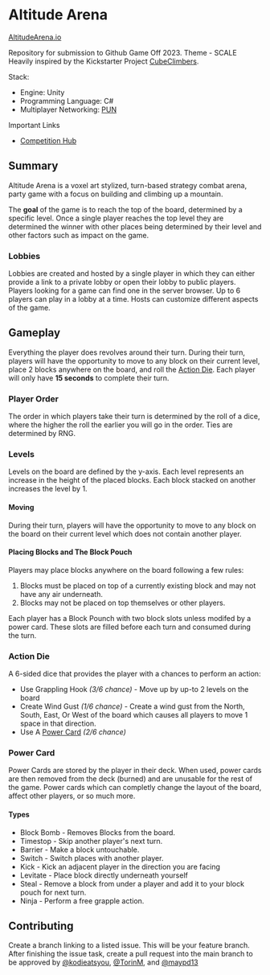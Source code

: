 # Altitude Arena

[AltitudeArena.io](https://altitudearena.io)

Repository for submission to Github Game Off 2023. Theme - SCALE
Heavily inspired by the Kickstarter Project [CubeClimbers](https://www.kickstarter.com/projects/magnetcubes/magnetcubes-cubeclimbers-board-game-motorized-liftpack).

Stack:
* Engine: Unity
* Programming Language: C#
* Multiplayer Networking: [PUN](https://www.photonengine.com/PUN)

Important Links
* [Competition Hub](https://itch.io/jam/game-off-2023)

## Summary
Altitude Arena is a voxel art stylized, turn-based strategy combat arena, party game with a focus on building and climbing up a mountain. 

The __goal__ of the game is to reach the top of the board, determined by a specific level. Once a single player reaches the top level they are determined the winner with other places being determined by their level and other factors such as impact on the game.

### Lobbies
Lobbies are created and hosted by a single player in which they can either provide a link to a private lobby or open their lobby to public players. Players looking for a game can find one in the server browser.
Up to 6 players can play in a lobby at a time.
Hosts can customize different aspects of the game.

## Gameplay
Everything the player does revolves around their turn.
During their turn, players will have the opportunity to move to any block on their current level, place 2 blocks anywhere on the board, and roll the [Action Die](). Each player will only have __15 seconds__ to complete their turn.

### Player Order
The order in which players take their turn is determined by the roll of a dice, where the higher the roll the earlier you will go in the order. Ties are determined by RNG.

### Levels
Levels on the board are defined by the y-axis. Each level represents an increase in the height of the placed blocks. Each block stacked on another increases the level by 1.

#### Moving
During their turn, players will have the opportunity to move to any block on the board on their current level which does not contain another player.

#### Placing Blocks and The Block Pouch
Players may place blocks anywhere on the board following a few rules:
  1. Blocks must be placed on top of a currently existing block and may not have any air underneath.
  2. Blocks may not be placed on top themselves or other players.

Each player has a Block Pounch with two block slots unless modifed by a power card. These slots are filled before each turn and consumed during the turn.

### Action Die
A 6-sided dice that provides the player with a chances to perform an action:
* Use Grappling Hook _(3/6 chance)_ - Move up by up-to 2 levels on the board
* Create Wind Gust _(1/6 chance)_ - Create a wind gust from the North, South, East, Or West of the board which causes all players to move 1 space in that direction.
* Use A [Power Card]() _(2/6 chance)_

### Power Card
Power Cards are stored by the player in their deck. When used, power cards are then removed from the deck (burned) and are unusable for the rest of the game. Power cards which can completly change the layout of the board, affect other players, or so much more.

#### Types
* Block Bomb - Removes Blocks from the board.
* Timestop - Skip another player's next turn.
* Barrier - Make a block untouchable.
* Switch - Switch places with another player.
* Kick - Kick an adjacent player in the direction you are facing 
* Levitate - Place block directly underneath yourself
* Steal - Remove a block from under a player and add it to your block pouch for next turn.
* Ninja - Perform a free grapple action.

## Contributing
Create a branch linking to a listed issue. This will be your feature branch.
After finishing the issue task, create a pull request into the main branch to be approved by [@kodieatsyou](https://github.com/kodieatsyou), [@TorinM](https://github.com/TorinM), and [@maypd13](https://github.com/maypd13)
